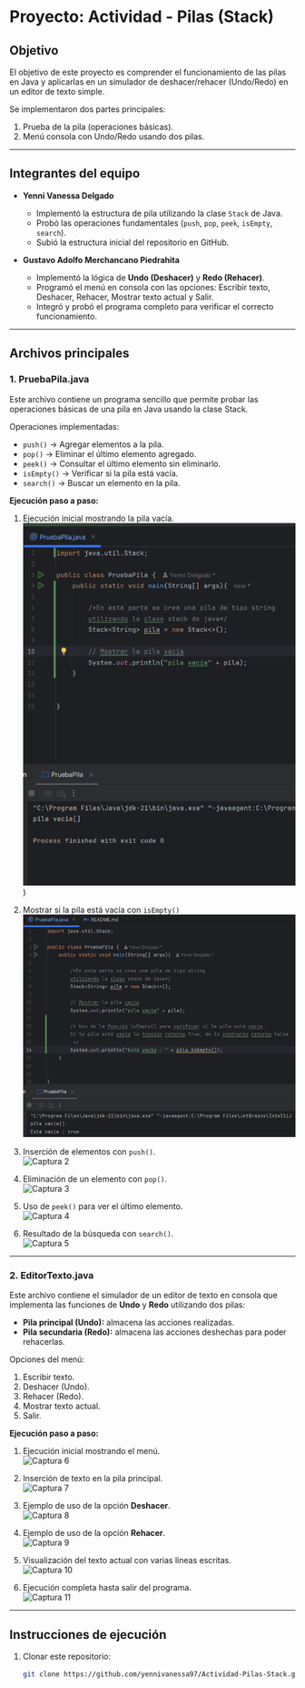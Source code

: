 # Proyecto: Actividad - Pilas (Stack)

## Objetivo
El objetivo de este proyecto es comprender el funcionamiento de las pilas en Java y aplicarlas en un simulador de deshacer/rehacer (Undo/Redo) en un editor de texto simple.

Se implementaron dos partes principales:
1. Prueba de la pila (operaciones básicas).
2. Menú consola con Undo/Redo usando dos pilas.

---

## Integrantes del equipo

- **Yenni Vanessa Delgado**
    - Implementó la estructura de pila utilizando la clase `Stack` de Java.
    - Probó las operaciones fundamentales (`push`, `pop`, `peek`, `isEmpty`, `search`).
    - Subió la estructura inicial del repositorio en GitHub.

- **Gustavo Adolfo Merchancano Piedrahita**
    - Implementó la lógica de **Undo (Deshacer)** y **Redo (Rehacer)**.
    - Programó el menú en consola con las opciones: Escribir texto, Deshacer, Rehacer, Mostrar texto actual y Salir.
    - Integró y probó el programa completo para verificar el correcto funcionamiento.

---

## Archivos principales

### 1. PruebaPila.java
Este archivo contiene un programa sencillo que permite probar las operaciones básicas de una pila en Java usando la clase Stack.

Operaciones implementadas:
- `push()` → Agregar elementos a la pila.
- `pop()` → Eliminar el último elemento agregado.
- `peek()` → Consultar el último elemento sin eliminarlo.
- `isEmpty()` → Verificar si la pila está vacía.
- `search()` → Buscar un elemento en la pila.

**Ejecución paso a paso:**

1. Ejecución inicial mostrando la pila vacía.  
   ![PilaVacia.png](img/PilaVacia.png))
2. Mostrar si la pila está vacía con `isEmpty()`
![IsEmpty.png](img/IsEmpty.png)
3. Inserción de elementos con `push()`.  
   ![Captura 2](imagenes/captura2.png)

4. Eliminación de un elemento con `pop()`.  
   ![Captura 3](imagenes/captura3.png)

5. Uso de `peek()` para ver el último elemento.  
   ![Captura 4](imagenes/captura4.png)

6. Resultado de la búsqueda con `search()`.  
   ![Captura 5](imagenes/captura5.png)

---

### 2. EditorTexto.java
Este archivo contiene el simulador de un editor de texto en consola que implementa las funciones de **Undo** y **Redo** utilizando dos pilas:

- **Pila principal (Undo):** almacena las acciones realizadas.
- **Pila secundaria (Redo):** almacena las acciones deshechas para poder rehacerlas.

Opciones del menú:
1. Escribir texto.
2. Deshacer (Undo).
3. Rehacer (Redo).
4. Mostrar texto actual.
5. Salir.

**Ejecución paso a paso:**

1. Ejecución inicial mostrando el menú.  
   ![Captura 6](imagenes/captura6.png)

2. Inserción de texto en la pila principal.  
   ![Captura 7](imagenes/captura7.png)

3. Ejemplo de uso de la opción **Deshacer**.  
   ![Captura 8](imagenes/captura8.png)

4. Ejemplo de uso de la opción **Rehacer**.  
   ![Captura 9](imagenes/captura9.png)

5. Visualización del texto actual con varias líneas escritas.  
   ![Captura 10](imagenes/captura10.png)

6. Ejecución completa hasta salir del programa.  
   ![Captura 11](imagenes/captura11.png)

---

## Instrucciones de ejecución

1. Clonar este repositorio:
   ```bash
   git clone https://github.com/yennivanessa97/Actividad-Pilas-Stack.git
